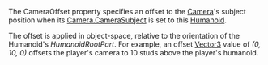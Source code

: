 The CameraOffset property specifies an offset to the [Camera](https://developer.roblox.com/en-us/api-reference/class/Camera)'s subject position when its [Camera.CameraSubject](https://developer.roblox.com/en-us/api-reference/property/Camera/CameraSubject) is set to this [Humanoid](https://developer.roblox.com/en-us/api-reference/class/Humanoid).

The offset is applied in object-space, relative to the orientation of the Humanoid's _HumanoidRootPart_. For example, an offset [Vector3](https://developer.roblox.com/en-us/api-reference/datatype/Vector3) value of _(0, 10, 0)_ offsets the player's camera to 10 studs above the player's humanoid.